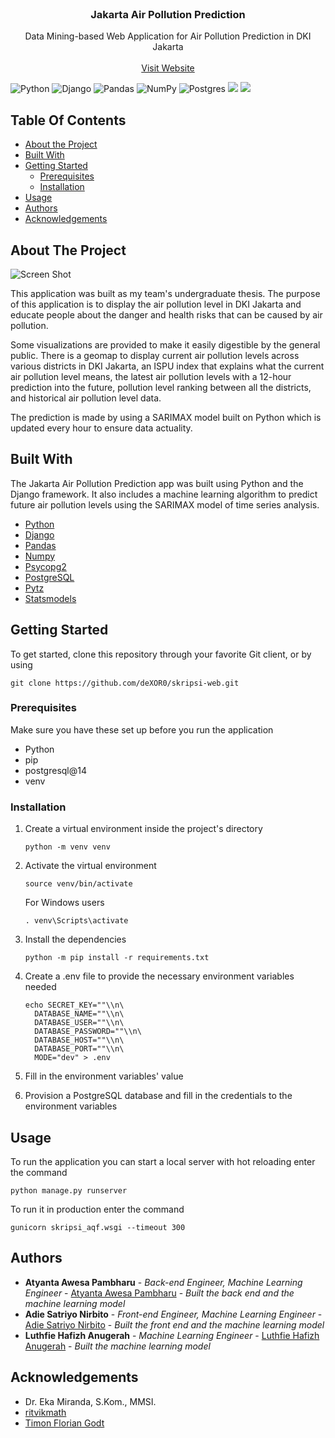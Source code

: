 <br/>
<p align="center">
  <h3 align="center">Jakarta Air Pollution Prediction</h3>

  <p align="center">
    Data Mining-based Web Application for Air Pollution Prediction in DKI Jakarta 
    <br/>
    <br/>
    <a href="https://skripsi-aqf.up.railway.app/">Visit Website</a>
  </p>
</p>

![Python](https://img.shields.io/badge/python-3670A0?style=for-the-badge&logo=python&logoColor=ffdd54)
![Django](https://img.shields.io/badge/django-%23092E20.svg?style=for-the-badge&logo=django&logoColor=white)
![Pandas](https://img.shields.io/badge/pandas-%23150458.svg?style=for-the-badge&logo=pandas&logoColor=white)
![NumPy](https://img.shields.io/badge/numpy-%23013243.svg?style=for-the-badge&logo=numpy&logoColor=white)
![Postgres](https://img.shields.io/badge/postgres-%23316192.svg?style=for-the-badge&logo=postgresql&logoColor=white)
![](https://img.shields.io/badge/Railway-0B0D0E.svg?style=for-the-badge&logo=Railway&logoColor=white)
![](https://img.shields.io/badge/Bootstrap-7952B3.svg?style=for-the-badge&logo=Bootstrap&logoColor=white)

## Table Of Contents

* [About the Project](#about-the-project)
* [Built With](#built-with)
* [Getting Started](#getting-started)
  * [Prerequisites](#prerequisites)
  * [Installation](#installation)
* [Usage](#usage)
* [Authors](#authors)
* [Acknowledgements](#acknowledgements)

## About The Project

![Screen Shot](https://cdn.discordapp.com/attachments/846612997836505088/1072950943261392966/index.jpg)

This application was built as my team's undergraduate thesis. The purpose of this application is to display the air pollution level in DKI Jakarta and educate people about the danger and health risks that can be caused by air pollution. 

Some visualizations are provided to make it easily digestible by the general public. There is a geomap to display current air pollution levels across various districts in DKI Jakarta,  an ISPU index that explains what the current air pollution level means, the latest air pollution levels with a 12-hour prediction into the future, pollution level ranking between all the districts, and historical air pollution level data.

The prediction is made by using a SARIMAX model built on Python which is updated every hour to ensure data actuality.

## Built With

The Jakarta Air Pollution Prediction app was built using Python and the Django framework. It also includes a machine learning algorithm to predict future air pollution levels using the SARIMAX model of time series analysis.

* [Python](https://www.python.org/)
* [Django](https://www.djangoproject.com/)
* [Pandas](https://pandas.pydata.org/)
* [Numpy](https://numpy.org/)
* [Psycopg2](https://www.psycopg.org/docs/)
* [PostgreSQL](https://www.postgresql.org/)
* [Pytz](https://pypi.org/project/pytz/)
* [Statsmodels](https://www.statsmodels.org/stable/index.html)

## Getting Started

To get started, clone this repository through your favorite Git client, or by using 
```
git clone https://github.com/deXOR0/skripsi-web.git
```

### Prerequisites

Make sure you have these set up before you run the application
* Python
* pip
* postgresql@14
* venv

### Installation

1. Create a virtual environment inside the project's directory
    ```
    python -m venv venv
    ```

2. Activate the virtual environment
   ```
   source venv/bin/activate
   ```
   For Windows users
   ```
   . venv\Scripts\activate
   ```

3. Install the dependencies
   ```
   python -m pip install -r requirements.txt
   ```

4. Create a .env file to provide the necessary environment variables needed
    ```
    echo SECRET_KEY=""\\n\
      DATABASE_NAME=""\\n\
      DATABASE_USER=""\\n\
      DATABASE_PASSWORD=""\\n\
      DATABASE_HOST=""\\n\
      DATABASE_PORT=""\\n\
      MODE="dev" > .env
    ```

5. Fill in the environment variables' value

6. Provision a PostgreSQL database and fill in the credentials to the environment variables

## Usage

To run the application you can start a local server with hot reloading enter the command
```
python manage.py runserver
```

To run it in production enter the command
```
gunicorn skripsi_aqf.wsgi --timeout 300
```

## Authors

* **Atyanta Awesa Pambharu** - *Back-end Engineer, Machine Learning Engineer* - [Atyanta Awesa Pambharu](https://github.com/deXOR0/) - *Built the back end and the machine learning model*
* **Adie Satriyo Nirbito** - *Front-end Engineer, Machine Learning Engineer* - [Adie Satriyo Nirbito](https://github.com/Asabito/) - *Built the front end and the machine learning model*
* **Luthfie Hafizh Anugerah** - *Machine Learning Engineer* - [Luthfie Hafizh Anugerah](https://github.com/LuthfieHafizh) - *Built the machine learning model*

## Acknowledgements

* Dr. Eka Miranda, S.Kom., MMSI.
* [ritvikmath](https://github.com/ritvikmath/Time-Series-Analysis/)
* [Timon Florian Godt](https://medium.com/@timonfloriangodt/forecasting-hourly-electricity-consumption-with-arimax-sarimax-and-lstm-part-i-cc652cdd905a)
